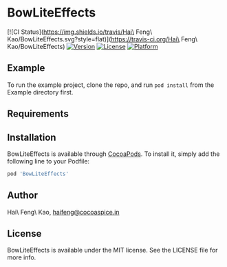 # BowLiteEffects

[![CI Status](https://img.shields.io/travis/Hai\ Feng\ Kao/BowLiteEffects.svg?style=flat)](https://travis-ci.org/Hai\ Feng\ Kao/BowLiteEffects)
[![Version](https://img.shields.io/cocoapods/v/BowLiteEffects.svg?style=flat)](https://cocoapods.org/pods/BowLiteEffects)
[![License](https://img.shields.io/cocoapods/l/BowLiteEffects.svg?style=flat)](https://cocoapods.org/pods/BowLiteEffects)
[![Platform](https://img.shields.io/cocoapods/p/BowLiteEffects.svg?style=flat)](https://cocoapods.org/pods/BowLiteEffects)

## Example

To run the example project, clone the repo, and run `pod install` from the Example directory first.

## Requirements

## Installation

BowLiteEffects is available through [CocoaPods](https://cocoapods.org). To install
it, simply add the following line to your Podfile:

```ruby
pod 'BowLiteEffects'
```

## Author

Hai\ Feng\ Kao, haifeng@cocoaspice.in

## License

BowLiteEffects is available under the MIT license. See the LICENSE file for more info.
